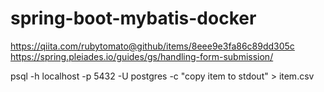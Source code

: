 # spring-boot-mybatis-docker

https://qiita.com/rubytomato@github/items/8eee9e3fa86c89dd305c
https://spring.pleiades.io/guides/gs/handling-form-submission/


psql -h localhost -p 5432 -U postgres -c "copy item to stdout" > item.csv

